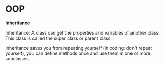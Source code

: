 OOP
===============

**Inheritance**

Inheritance: A class can get the properties and variables of another class. This class is called the super class or parent class.

Inheritance saves you from repeating yourself (in coding: don't repeat yourself), you can define methods once and use
them in one or more subclasses.